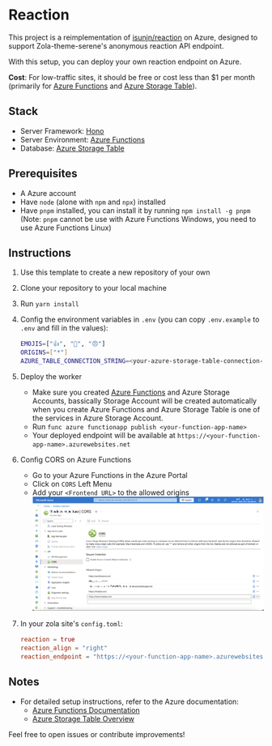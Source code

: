 # Reaction

This project is a reimplementation of [isunjn/reaction](https://github.com/isunjn/reaction) on Azure, designed to support Zola-theme-serene's anonymous reaction API endpoint.

With this setup, you can deploy your own reaction endpoint on Azure.

**Cost**: For low-traffic sites, it should be free or cost less than $1 per month (primarily for [Azure Functions](https://azure.microsoft.com/en-us/services/functions) and [Azure Storage Table](https://learn.microsoft.com/en-us/azure/storage/tables/table-storage-overview)).

## Stack

- Server Framework: [Hono](https://hono.dev)
- Server Environment: [Azure Functions](https://azure.microsoft.com/en-us/services/functions)
- Database: [Azure Storage Table](https://learn.microsoft.com/en-us/azure/storage/tables/table-storage-overview)

## Prerequisites

- A Azure account
- Have `node` (alone with `npm` and `npx`) installed
- Have `pnpm` installed, you can install it by running `npm install -g pnpm` (Note: `pnpm` cannot be use with Azure Functions Windows, you need to use Azure Functions Linux)

## Instructions

1. Use this template to create a new repository of your own

2. Clone your repository to your local machine

3. Run `yarn install`

4. Config the environment variables in `.env` (you can copy `.env.example` to `.env` and fill in the values):
    ```bash
    EMOJIS=["👍", "👀", "😠"]
    ORIGINS=["*"]
    AZURE_TABLE_CONNECTION_STRING=<your-azure-storage-table-connection-string>
    ```

5. Deploy the worker
    - Make sure you created [Azure Functions](https://learn.microsoft.com/en-us/azure/azure-functions/functions-create-function-app-portal?pivots=programming-language-typescript) and Azure Storage Accounts, bassically Storage Account will be created automatically when you create Azure Functions and Azure Storage Table is one of the services in Azure Storage Account.
    - Run `func azure functionapp publish <your-function-app-name>`
    - Your deployed endpoint will be available at `https://<your-function-app-name>.azurewebsites.net`

6. Config CORS on Azure Functions
    - Go to your Azure Functions in the Azure Portal
    - Click on `CORS` Left Menu
    - Add your `<Frontend URL>` to the allowed origins
    ![CORS](./docs/cors-in-azure-functions.jpg)

7. In your zola site's `config.toml`:
    ```toml
    reaction = true
    reaction_align = "right"
    reaction_endpoint = "https://<your-function-app-name>.azurewebsites.net/api"
    ```


## Notes

- For detailed setup instructions, refer to the Azure documentation:
    - [Azure Functions Documentation](https://learn.microsoft.com/en-us/azure/azure-functions/)
    - [Azure Storage Table Overview](https://learn.microsoft.com/en-us/azure/storage/tables/table-storage-overview)

Feel free to open issues or contribute improvements!